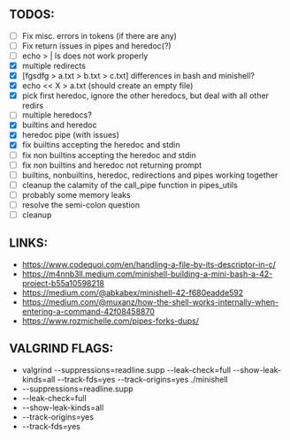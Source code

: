 ## TODOS:

- [ ] Fix misc. errors in tokens (if there are any)
- [ ] Fix return issues in pipes and heredoc(?)
- [ ] echo > | ls does not work properly
- [x] multiple redirects
- [x] [fgsdfg > a.txt > b.txt > c.txt] differences in bash and minishell?
- [x] echo << X > a.txt (should create an empty file)
- [x] pick first heredoc, ignore the other heredocs, but deal with all other redirs
- [ ] multiple heredocs?
- [x] builtins and heredoc
- [x] heredoc pipe (with issues)
- [x] fix builtins accepting the heredoc and stdin
- [ ] fix non builtins accepting the heredoc and stdin
- [ ] fix non builtins and heredoc not returning prompt
- [ ] builtins, nonbuiltins, heredoc, redirections and pipes working together
- [ ] cleanup the calamity of the call_pipe function in pipes_utils
- [ ] probably some memory leaks
- [ ] resolve the semi-colon question
- [ ] cleanup

## LINKS:
- https://www.codequoi.com/en/handling-a-file-by-its-descriptor-in-c/
- https://m4nnb3ll.medium.com/minishell-building-a-mini-bash-a-42-project-b55a10598218
- https://medium.com/@abkabex/minishell-42-f680eadde592
- https://medium.com/@muxanz/how-the-shell-works-internally-when-entering-a-command-42f08458870
- https://www.rozmichelle.com/pipes-forks-dups/

## VALGRIND FLAGS:
- valgrind --suppressions=readline.supp --leak-check=full --show-leak-kinds=all --track-fds=yes --track-origins=yes ./minishell
- --suppressions=readline.supp
- --leak-check=full
- --show-leak-kinds=all
- --track-origins=yes
- --track-fds=yes

